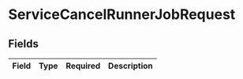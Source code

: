 # ServiceCancelRunnerJobRequest


## Fields

| Field       | Type        | Required    | Description |
| ----------- | ----------- | ----------- | ----------- |